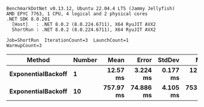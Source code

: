 ```

BenchmarkDotNet v0.13.12, Ubuntu 22.04.4 LTS (Jammy Jellyfish)
AMD EPYC 7763, 1 CPU, 4 logical and 2 physical cores
.NET SDK 8.0.201
  [Host]   : .NET 8.0.2 (8.0.224.6711), X64 RyuJIT AVX2
  ShortRun : .NET 8.0.2 (8.0.224.6711), X64 RyuJIT AVX2

Job=ShortRun  IterationCount=3  LaunchCount=1  
WarmupCount=3  

```
| Method             | Number | Mean      | Error     | StdDev   | Min       | Max       | Allocated |
|------------------- |------- |----------:|----------:|---------:|----------:|----------:|----------:|
| **ExponentialBackoff** | **1**      |  **12.57 ms** |  **3.224 ms** | **0.177 ms** |  **12.45 ms** |  **12.77 ms** |     **520 B** |
| **ExponentialBackoff** | **10**     | **757.97 ms** | **74.886 ms** | **4.105 ms** | **753.88 ms** | **762.09 ms** |    **4120 B** |
